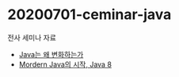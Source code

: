 # 20200701-ceminar-java
전사 세미나 자료

* [Java는 왜 변화하는가](1-Java는-왜-변화하는가.md)
* [Mordern Java의 시작, Java 8](2-모던-자바의-시작,-Java-8.md)


